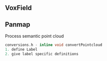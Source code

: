 ## VoxField



## Panmap

Process semantic point cloud

```c++
conversions.h - inline void convertPointcloud
1. define Label
2. give label specific definitions
```

